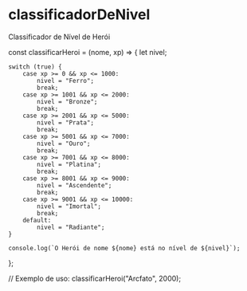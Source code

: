 # classificadorDeNivel
Classificador de Nível de Herói


const classificarHeroi = (nome, xp) => {
    let nivel;
    
    switch (true) {
        case xp >= 0 && xp <= 1000:
            nivel = "Ferro";
            break;
        case xp >= 1001 && xp <= 2000:
            nivel = "Bronze";
            break;
        case xp >= 2001 && xp <= 5000:
            nivel = "Prata";
            break;
        case xp >= 5001 && xp <= 7000:
            nivel = "Ouro";
            break;
        case xp >= 7001 && xp <= 8000:
            nivel = "Platina";
            break;
        case xp >= 8001 && xp <= 9000:
            nivel = "Ascendente";
            break;
        case xp >= 9001 && xp <= 10000:
            nivel = "Imortal";
            break;
        default:
            nivel = "Radiante";
    }
    
    console.log(`O Herói de nome ${nome} está no nível de ${nivel}`);
};

// Exemplo de uso:
classificarHeroi("Arcfato", 2000);
